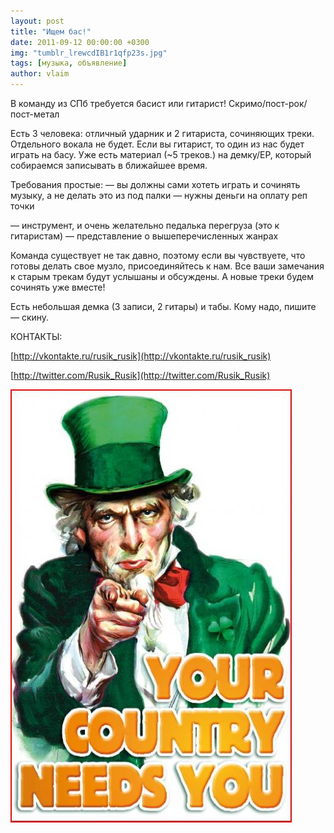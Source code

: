 ```yaml
---
layout: post
title: "Ищем бас!"
date: 2011-09-12 00:00:00 +0300
img: "tumblr_lrewcdIB1r1qfp23s.jpg"
tags: [музыка, объявление]
author: vlaim
---
```


В команду из СПб требуется басист или гитарист!
Скримо/пост-рок/пост-метал

Есть 3 человека: отличный ударник и 2 гитариста, сочиняющих треки. Отдельного вокала не будет.
Если вы гитарист, то один из нас будет играть на басу.
Уже есть материал (~5 треков.) на демку/ЕР, который собираемся записывать в ближайшее время.

Требования простые:
— вы должны сами хотеть играть и сочинять музыку, а не делать это из под палки
— нужны деньги на оплату реп точки

— инструмент, и очень желательно педалька перегруза (это к гитаристам)
— представление о вышеперечисленных жанрах

Команда существует не так давно, поэтому если вы чувствуете, что готовы делать свое музло, присоединяйтесь к нам. Все ваши замечания к старым трекам будут услышаны и обсуждены. А новые треки будем сочинять уже вместе!

Есть небольшая демка (3 записи, 2 гитары) и табы. Кому надо, пишите — скину.

КОНТАКТЫ:

[http://vkontakte.ru/rusik_rusik](http://vkontakte.ru/rusik_rusik)

[http://twitter.com/Rusik_Rusik](http://twitter.com/Rusik_Rusik)

![](/assets/img/tumblr_lrewcdIB1r1qfp23s.jpg)